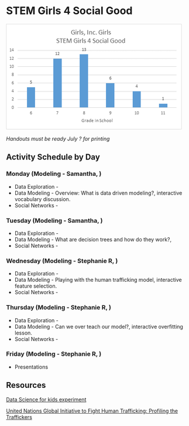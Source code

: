 # STEM Girls 4 Social Good
![](distribution.png)

*Handouts must be ready July ? for printing*

## Activity Schedule by Day

### Monday (Modeling - Samantha, )
* Data Exploration - 
* Data Modeling - Overview: What is data driven modeling?, interactive vocabulary discussion.
* Social Networks -

### Tuesday (Modeling - Samantha, )
* Data Exploration - 
* Data Modeling - What are decision trees and how do they work?, 
* Social Networks -

### Wednesday (Modeling - Stephanie R, )
* Data Exploration - 
* Data Modeling - Playing with the human trafficking model, interactive feature selection.
* Social Networks -


### Thursday (Modeling - Stephanie R,  )
* Data Exploration - 
* Data Modeling - Can we over teach our model?, interactive overfitting lesson.
* Social Networks -


### Friday (Modeling - Stephanie R, )
* Presentations


## Resources
[Data Science for kids experiment](http://www.datasciencekids.org/p/home-page.html?m=1)

[United Nations Global Initiative to Fight Human Trafficking: Profiling the Traffickers](https://www.unodc.org/documents/human-trafficking/2008/BP016ProfilingtheTraffickers.pdf)

